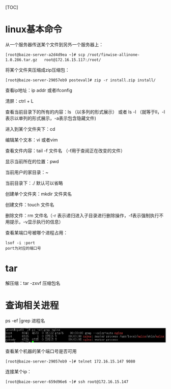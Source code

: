 [TOC]
# linux基本命令

从一个服务器传送某个文件到另外一个服务器上：

```
[root@baize-server-a2d4d9ea ~]# scp /root/finwise-allinone-1.0.286.tar.gz   root@172.16.15.117:/root/
```

将某个文件夹压缩成zip压缩包：

```
[root@baize-server-29057eb9 posteval]# zip -r install.zip install/
```

查看ip地址：ip addr 或者ifconfig

清屏：ctrl + L

查看当前目录下的所有的内容：ls （以多列的形式展示） 或者 ls -l （就等于ll，-l 表示以单列的形式展示，-a表示包含隐藏文件) 

进入到某个文件夹下：cd

编辑某个文本：vi 或者vim

查看文件内容：tail -f 文件名 （-f用于查阅正在改变的文件）

显示当前所在的位置：pwd

当前用户的家目录：~

当前目录下：./   默认可以省略

创建单个文件夹：mkdir  文件夹名

创建文件：touch  文件名

删除文件：rm 文件名（-r 表示递归进入子目录进行删除操作，-f表示强制执行不用提示，-v显示执行的信息）

查看某端口号被哪个进程占用：

```
lsof -i :port
port为对应的端口号
```



# tar

解压缩：tar -zxvf 压缩包名

# 查询相关进程

ps -ef |grep 进程名

![在这里插入图片描述](./linux.assets/2020122916271564.png)





查看某个机器的某个端口号是否可用

```
[root@baize-server-29057eb9 ~]# telnet 172.16.15.147 9080
```

连接某个ip：

```
[root@baize-server-659d96e6 ~]# ssh root@172.16.15.147
```

